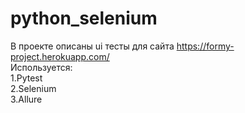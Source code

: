 # python_selenium

В проекте описаны ui тесты для сайта https://formy-project.herokuapp.com/ \
Используется: \
1.Pytest \
2.Selenium \
3.Allure 
